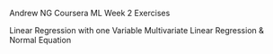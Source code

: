 Andrew NG Coursera ML Week 2 Exercises


Linear Regression with one Variable
Multivariate Linear Regression &
Normal Equation
